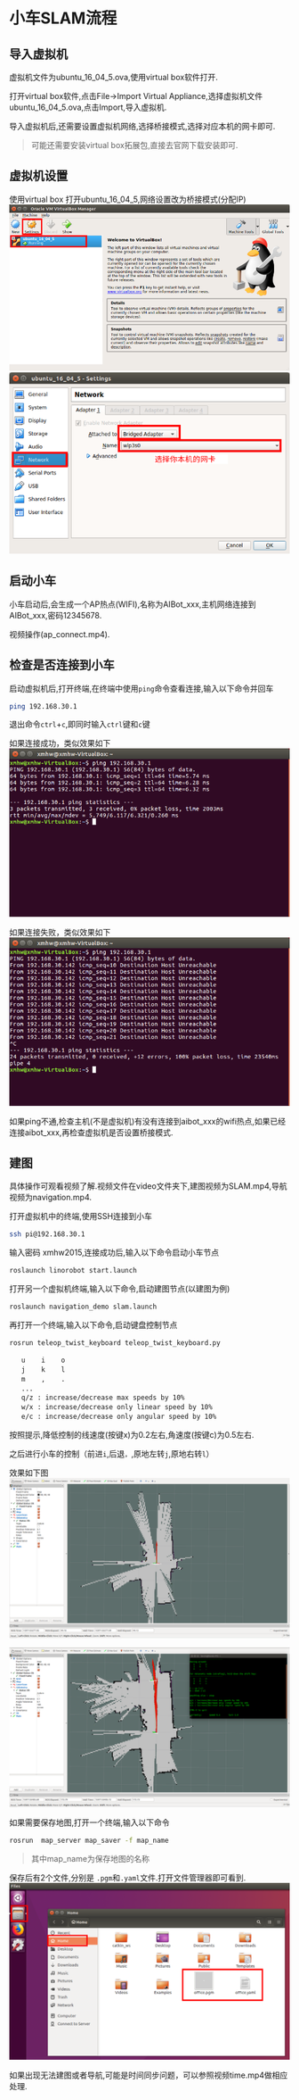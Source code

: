 # 小车SLAM流程


## 导入虚拟机

虚拟机文件为ubuntu_16_04_5.ova,使用virtual box软件打开.

打开virtual box软件,点击File->Import Virtual Appliance,选择虚拟机文件ubuntu_16_04_5.ova,点击Import,导入虚拟机.

导入虚拟机后,还需要设置虚拟机网络,选择桥接模式,选择对应本机的网卡即可.
>可能还需要安装virtual box拓展包,直接去官网下载安装即可.


## 虚拟机设置

使用virtual box 打开ubuntu_16_04_5,网络设置改为桥接模式(分配IP)
![vm](../pic/vm.png)
![vm2](../pic/vm2.png)



## 启动小车

小车启动后,会生成一个AP热点(WIFI),名称为AIBot_xxx,主机网络连接到AIBot_xxx,密码12345678.

视频操作(ap_connect.mp4).

## 检查是否连接到小车

启动虚拟机后,打开终端,在终端中使用`ping`命令查看连接,输入以下命令并回车
```bash
ping 192.168.30.1
```
退出命令`ctrl`+`c`,即同时输入`ctrl`键和`c`键

如果连接成功，类似效果如下
![ping_success](../pic/ping_success.png)

如果连接失败，类似效果如下
![ping_failed](../pic/ping_failed.png)

如果ping不通,检查主机(不是虚拟机)有没有连接到aibot_xxx的wifi热点,如果已经连接aibot_xxx,再检查虚拟机是否设置桥接模式.


## 建图

具体操作可观看视频了解.视频文件在video文件夹下,建图视频为SLAM.mp4,导航视频为navigation.mp4.

打开虚拟机中的终端,使用SSH连接到小车

```bash
ssh pi@192.168.30.1
```
输入密码 xmhw2015,连接成功后,输入以下命令启动小车节点
```bash
roslaunch linorobot start.launch
```

打开另一个虚拟机终端,输入以下命令,启动建图节点(以建图为例)
```bash
roslaunch navigation_demo slam.launch
```


再打开一个终端,输入以下命令,启动键盘控制节点
```bash
rosrun teleop_twist_keyboard teleop_twist_keyboard.py
```
```bash
   u    i    o
   j    k    l
   m    ,    .
   ...
   q/z : increase/decrease max speeds by 10%
   w/x : increase/decrease only linear speed by 10%
   e/c : increase/decrease only angular speed by 10%
```
按照提示,降低控制的线速度(按键x)为0.2左右,角速度(按键c)为0.5左右.

之后进行小车的控制（前进`i`,后退`，`,原地左转`j`,原地右转`l`）

效果如下图
![slam](../pic/slam.png)

![slam](../pic/slam2.png)

如果需要保存地图,打开一个终端,输入以下命令
```bash
rosrun  map_server map_saver -f map_name
```
>其中map_name为保存地图的名称

保存后有2个文件,分别是 `.pgm`和`.yaml`文件.打开文件管理器即可看到.
![map](../pic/map.png)


如果出现无法建图或者导航,可能是时间同步问题，可以参照视频time.mp4做相应处理.
